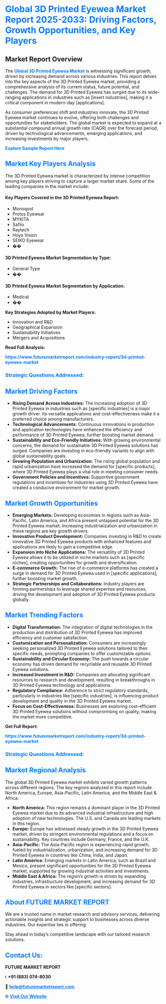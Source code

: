 <h1 style="color: #007BFF;">Global 3D Printed Eyewea Market Report 2025-2033: Driving Factors, Growth Opportunities, and Key Players</h1>

<section id="overview">
<h2>Market Report Overview</h2>
<p>The <a href="https://www.futuremarketreport.com/industry-report/3d-printed-eyewea-market" style="color: #007BFF; text-decoration: none;"><strong>Global 3D Printed Eyewea Market</strong></a> is witnessing significant growth, driven by increasing demand across various industries. This report delves into the key aspects of the 3D Printed Eyewea market, providing a comprehensive analysis of its current status, future potential, and challenges. The demand for 3D Printed Eyewea has surged due to its wide-ranging applications in industries such as [insert industries], making it a critical component in modern-day [applications].</p>
<p>As consumer preferences shift and industries innovate, the 3D Printed Eyewea market continues to evolve, offering both challenges and opportunities for stakeholders. The global market is expected to expand at a substantial compound annual growth rate (CAGR) over the forecast period, driven by technological advancements, emerging applications, and increasing investments by major players.</p>
</section>

<section id="overview">
<p><a href="https://www.futuremarketreport.com/request-sample/reportId=113876" style="color: #007BFF; text-decoration: none;"><strong>Explore Sample Report Here</strong></a></p>
</section>

<section id="key-players">
<h2 style="color: #007BFF;">Market Key Players Analysis</h2>
<p>The 3D Printed Eyewea market is characterized by intense competition among key players striving to capture a larger market share. Some of the leading companies in the market include:</p>
<h4>Key Players Covered in the 3D Printed Eyewea Report:</h4>
<ul><li>Monoqool</li><li>Protos Eyewear</li><li>MYKITA</li><li>Safilo</li><li>Raytech</li><li>Hoya Vision</li><li>SEIKO Eyewear</li><li>��</li></ul>
<h4>3D Printed Eyewea Market Segmentation by Type:</h4>
<ul><li>General Type</li><li>��</li></ul>

<h4>3D Printed Eyewea Market Segmentation by Application:</h4>
<ul><li>Medical</li><li>��</li></ul>
<p><strong>Key Strategies Adopted by Market Players:</strong></p>
<ul>
<li>Innovation and R&D</li>
<li>Geographical Expansion</li>
<li>Sustainability Initiatives</li>
<li>Mergers and Acquisitions</li>
</ul>
</section>

<section>
<p><strong>Read Full Analysis: </strong></p><a href="https://www.futuremarketreport.com/industry-report/3d-printed-eyewea-market" style="color: #007BFF; text-decoration: none;"><strong>https://www.futuremarketreport.com/industry-report/3d-printed-eyewea-market</strong></a>
<h3 style="color: #007BFF;">Strategic Questions Addressed:</h3>
</section>

<section id="driving-factors">
<h2 style="color: #007BFF;">Market Driving Factors</h2>
<ul>
<li><strong>Rising Demand Across Industries:</strong> The increasing adoption of 3D Printed Eyewea in industries such as [specific industries] is a major growth driver. Its versatile applications and cost-effectiveness make it a preferred choice among manufacturers.</li>
<li><strong>Technological Advancements:</strong> Continuous innovations in production and application technologies have enhanced the efficiency and performance of 3D Printed Eyewea, further boosting market demand.</li>
<li><strong>Sustainability and Eco-Friendly Initiatives:</strong> With growing environmental concerns, the demand for sustainable 3D Printed Eyewea solutions has surged. Companies are investing in eco-friendly variants to align with global sustainability goals.</li>
<li><strong>Growing Population and Urbanization:</strong> The rising global population and rapid urbanization have increased the demand for [specific products], where 3D Printed Eyewea plays a vital role in meeting consumer needs.</li>
<li><strong>Government Policies and Incentives:</strong> Supportive government regulations and incentives for industries using 3D Printed Eyewea have created a conducive environment for market growth.</li>
</ul>
</section>

<section id="growth-opportunities">
<h2 style="color: #007BFF;">Market Growth Opportunities</h2>
<ul>
<li><strong>Emerging Markets:</strong> Developing economies in regions such as Asia-Pacific, Latin America, and Africa present untapped potential for the 3D Printed Eyewea market. Increasing industrialization and urbanization in these regions are key growth drivers.</li>
<li><strong>Innovative Product Development:</strong> Companies investing in R&D to create innovative 3D Printed Eyewea products with enhanced features and applications are likely to gain a competitive edge.</li>
<li><strong>Expansion into Niche Applications:</strong> The versatility of 3D Printed Eyewea allows it to be utilized in niche markets such as [specific niches], creating opportunities for growth and diversification.</li>
<li><strong>E-commerce Growth:</strong> The rise of e-commerce platforms has created a surge in demand for 3D Printed Eyewea used in [specific applications], further boosting market growth.</li>
<li><strong>Strategic Partnerships and Collaborations:</strong> Industry players are forming partnerships to leverage shared expertise and resources, driving the development and adoption of 3D Printed Eyewea products globally.</li>
</ul>
</section>

<section id="trending-factors">
<h2 style="color: #007BFF;">Market Trending Factors</h2>
<ul>
<li><strong>Digital Transformation:</strong> The integration of digital technologies in the production and distribution of 3D Printed Eyewea has improved efficiency and customer satisfaction.</li>
<li><strong>Customization and Personalization:</strong> Consumers are increasingly seeking personalized 3D Printed Eyewea solutions tailored to their specific needs, prompting companies to offer customizable options.</li>
<li><strong>Sustainability and Circular Economy:</strong> The push towards a circular economy has driven demand for recyclable and reusable 3D Printed Eyewea solutions.</li>
<li><strong>Increased Investment in R&D:</strong> Companies are allocating significant resources to research and development, resulting in breakthroughs in 3D Printed Eyewea technology and applications.</li>
<li><strong>Regulatory Compliance:</strong> Adherence to strict regulatory standards, particularly in industries like [specific industries], is influencing product development and quality in the 3D Printed Eyewea market.</li>
<li><strong>Focus on Cost-Effectiveness:</strong> Businesses are exploring cost-efficient 3D Printed Eyewea solutions without compromising on quality, making the market more competitive.</li>
</ul>
</section>

<section>
<p><strong>Get Full Report: </strong></p><a href="https://www.futuremarketreport.com/industry-report/3d-printed-eyewea-market" style="color: #007BFF; text-decoration: none;"><strong>https://www.futuremarketreport.com/industry-report/3d-printed-eyewea-market</strong></a>
<h3 style="color: #007BFF;">Strategic Questions Addressed:</h3>
</section>


<section id="regional-analysis">
<h2 style="color: #007BFF;">Market Regional Analysis</h2>
<p>The global 3D Printed Eyewea market exhibits varied growth patterns across different regions. The key regions analyzed in this report include North America, Europe, Asia-Pacific, Latin America, and the Middle East & Africa:</p>
<ul>
<li><strong>North America:</strong> This region remains a dominant player in the 3D Printed Eyewea market due to its advanced industrial infrastructure and high adoption of new technologies. The U.S. and Canada are leading markets in this region.</li>
<li><strong>Europe:</strong> Europe has witnessed steady growth in the 3D Printed Eyewea market, driven by stringent environmental regulations and a focus on sustainability. Key countries include Germany, France, and the U.K.</li>
<li><strong>Asia-Pacific:</strong> The Asia-Pacific region is experiencing rapid growth, fueled by industrialization, urbanization, and increasing demand for 3D Printed Eyewea in countries like China, India, and Japan.</li>
<li><strong>Latin America:</strong> Emerging markets in Latin America, such as Brazil and Mexico, present significant opportunities for the 3D Printed Eyewea market, supported by growing industrial activities and investments.</li>
<li><strong>Middle East & Africa:</strong> The region’s growth is driven by expanding industries, infrastructure development, and increasing demand for 3D Printed Eyewea in sectors like [specific sectors].</li>
</ul>
</section>

<footer>
<h2 style="color: #007BFF;">About FUTURE MARKET REPORT</h2>
<p>We are a trusted name in market research and advisory services, delivering actionable insights and strategic support to businesses across diverse industries. Our expertise lies in offering:</p>

<p>Stay ahead in today’s competitive landscape with our tailored research solutions.</p>

<h2 style="color: #007BFF;">Contact Us:</h2>
<p><strong>FUTURE MARKET REPORT</strong></p>
<p>📞 <strong>+91 (883) 074-8030</strong></p>
<p>📧 <strong><a href="mailto:help@futuremarketreport.com" style="color: #007BFF;">help@futuremarketreport.com</a></strong></p>
<p>🌐 <strong><a href="https://www.futuremarketreport.com/" style="color: #007BFF;">Visit Our Website</a></strong></p>
</footer>